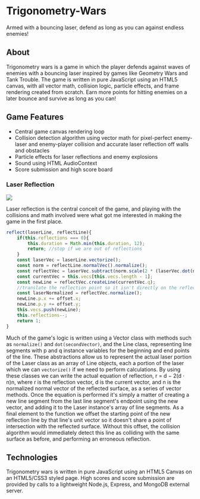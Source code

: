 # Trigonometry-Wars
Armed with a bouncing laser, defend as long as you can against endless enemies!


## About
Trigonometry wars is a game in which the player defends against waves of enemies with a bouncing laser inspired by games like
Geometry Wars and Tank Trouble. The game is written in pure JavaScript using an HTML5 canvas, with all vector math, collision logic, 
particle effects, and frame rendering created from scratch. Earn more points for hitting enemies on a later bounce and survive as long as you can!

## Game Features
 * Central game canvas rendering loop 
 * Collision detection algorithm using vector math for pixel-perfect enemy-laser and enemy-player collision and accurate laser reflection off walls and obstacles
 * Particle effects for laser reflections and enemy explosions
 * Sound using HTML AudioContext
 * Score submission and high score board
 
### Laser Reflection
<img src="https://raw.githubusercontent.com/Nick-Howlett/Trigonometry-Wars/master/images/reflections.gif"/>

Laser reflection is the central conceit of the game, and playing with the collisions and math involved were what got me interested in making the game in the first place. 

```javascript
reflect(laserLine, reflectLine){
    if(this.reflections === 0){
        this.duration = Math.min(this.duration, 12);
        return; //stop if we are out of reflections
    }
    const laserVec = laserLine.vectorize();
    const norm = reflectLine.normalVec().normalize();
    const reflectVec = laserVec.subtract(norm.scale(2 * (laserVec.dot(norm))));
    const currentVec = this.vecs[this.vecs.length - 1];
    const newLine = reflectVec.createLine(currentVec.q);
    //translate the reflection point so it isn't directly on the reflected surface
    const laserNormalized = reflectVec.normalize();
    newLine.p.x += offset.x;
    newLine.p.y += offset.y;
    this.vecs.push(newLine);
    this.reflections--;
    return 1;
}
```
Much of the game's logic is written using a Vector class with methods such as ```normalize()``` and ```dot(secondVector)```, and the Line class, representing line segments with p and q instance variables for the beginning and end points of the line. These abstractions allow us to represent the actual laser portion of the Laser class as an array of Line objects, each a portion of the laser which we can ```vectorize()``` if we need to perform calculations.
By using these classes we can write the actual equation of reflection, r = d − 2(d ⋅ n)n, where r is the reflection vector, d is the current vector, and n is the normalized normal vector of the reflected surface, as a series of vector methods. Once the equation is performed it's simply a matter of creating a new line segment from the last line segment's endpoint using the new vector, and adding it to the Laser instance's array of line segments.
As a final element to the function we offset the starting point of the new reflection line by that line's unit vector so it doesn't share a point of intersection with the reflected surface. Without this offset, the collision algorithm would immediately detect this line as colliding with the same surface as before, and performing an erroneous reflection.
 
## Technologies
Trigonometry wars is written in pure JavaScript using an HTML5 Canvas on an HTML5/CSS3 styled page.
High scores and score submission are provided by calls to a lightweight Node.js, Express, and MongoDB external server. 
